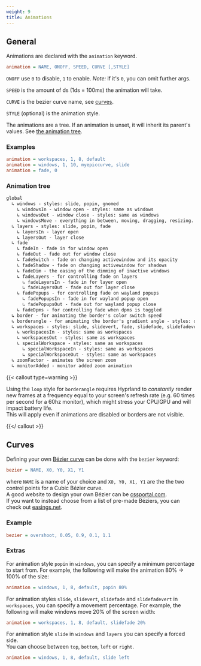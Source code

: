```yaml
---
weight: 9
title: Animations
---
```


## General

Animations are declared with the `animation` keyword.

```ini
animation = NAME, ONOFF, SPEED, CURVE [,STYLE]
```

`ONOFF` use `0` to disable, `1` to enable. _Note:_ if it's `0`, you
can omit further args.

`SPEED` is the amount of ds (1ds = 100ms) the animation will take.

`CURVE` is the bezier curve name, see [curves](#curves).

`STYLE` (optional) is the animation style.

The animations are a tree. If an animation is unset, it will inherit its
parent's values. See [the animation tree](#animation-tree).

### Examples

```ini
animation = workspaces, 1, 8, default
animation = windows, 1, 10, myepiccurve, slide
animation = fade, 0
```

### Animation tree

```txt
global
  ↳ windows - styles: slide, popin, gnomed
    ↳ windowsIn - window open - styles: same as windows
    ↳ windowsOut - window close - styles: same as windows
    ↳ windowsMove - everything in between, moving, dragging, resizing.
  ↳ layers - styles: slide, popin, fade
    ↳ layersIn - layer open
    ↳ layersOut - layer close
  ↳ fade
    ↳ fadeIn - fade in for window open
    ↳ fadeOut - fade out for window close
    ↳ fadeSwitch - fade on changing activewindow and its opacity
    ↳ fadeShadow - fade on changing activewindow for shadows
    ↳ fadeDim - the easing of the dimming of inactive windows
    ↳ fadeLayers - for controlling fade on layers
      ↳ fadeLayersIn - fade in for layer open
      ↳ fadeLayersOut - fade out for layer close
    ↳ fadePopups - for controlling fade on wayland popups
      ↳ fadePopupsIn - fade in for wayland popup open
      ↳ fadePopupsOut - fade out for wayland popup close
    ↳ fadeDpms - for controlling fade when dpms is toggled
  ↳ border - for animating the border's color switch speed
  ↳ borderangle - for animating the border's gradient angle - styles: once (default), loop
  ↳ workspaces - styles: slide, slidevert, fade, slidefade, slidefadevert
    ↳ workspacesIn - styles: same as workspaces
    ↳ workspacesOut - styles: same as workspaces
    ↳ specialWorkspace - styles: same as workspaces
      ↳ specialWorkspaceIn - styles: same as workspaces
      ↳ specialWorkspaceOut - styles: same as workspaces
  ↳ zoomFactor - animates the screen zoom
  ↳ monitorAdded - monitor added zoom animation
```

{{< callout type=warning >}}

Using the `loop` style for `borderangle` requires Hyprland to _constantly_ render new frames at a frequency equal to your screen's refresh rate (e.g. 60 times per second for a 60hz monitor), which might stress your CPU/GPU and will impact battery life. <br>
This will apply even if animations are disabled or borders are not visible.

{{</ callout >}}

## Curves

Defining your own [Bézier curve](https://en.wikipedia.org/wiki/B%C3%A9zier_curve) can be done with the `bezier` keyword:

```ini
bezier = NAME, X0, Y0, X1, Y1
```

where `NAME` is a name of your choice and `X0, Y0, X1, Y1` are the the two control points for a Cubic Bézier curve. <br>
A good website to design your own Bézier can be [cssportal.com](https://www.cssportal.com/css-cubic-bezier-generator/). <br>
If you want to instead choose from a list of pre-made Béziers, you can check out [easings.net](https://easings.net).

### Example

```ini
bezier = overshoot, 0.05, 0.9, 0.1, 1.1
```

### Extras

For animation style `popin` in `windows`, you can specify a minimum percentage
to start from. For example, the following will make the animation 80% -> 100% of
the size:

```ini
animation = windows, 1, 8, default, popin 80%
```

For animation styles `slide`, `slidevert`, `slidefade` and `slidefadevert` in `workspaces`, you can
specify a movement percentage. For example, the following will make windows move
20% of the screen width:

```ini
animation = workspaces, 1, 8, default, slidefade 20%
```

For animation style `slide` in `windows` and `layers` you can specify a forced side. <br>
You can choose between `top`, `bottom`, `left` or `right`.

```ini
animation = windows, 1, 8, default, slide left
```
